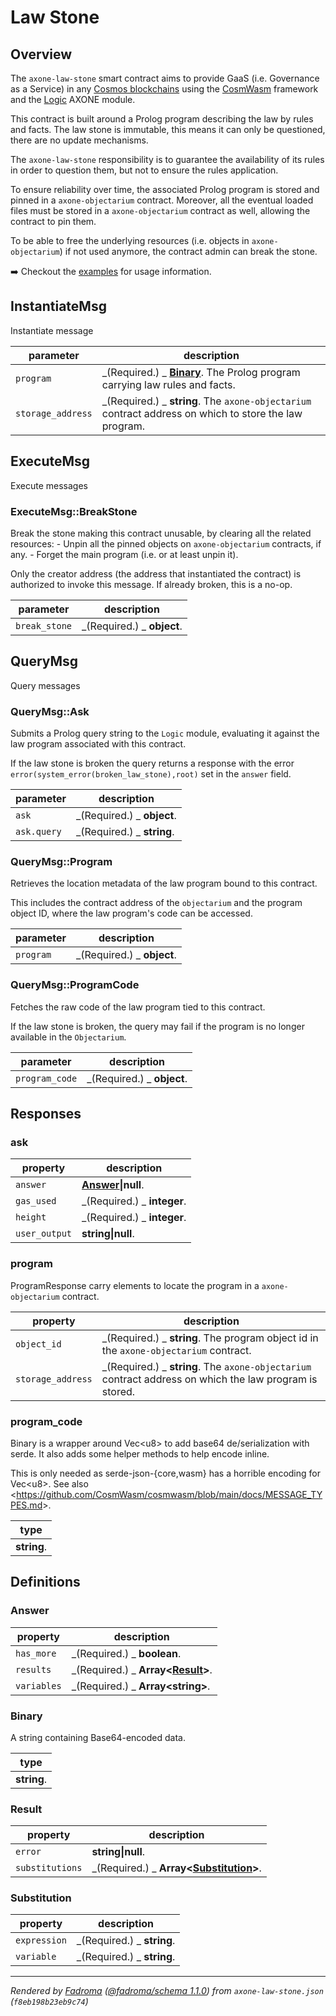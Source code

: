 # Law Stone

## Overview

The `axone-law-stone` smart contract aims to provide GaaS (i.e. Governance as a Service) in any [Cosmos blockchains](https://cosmos.network/) using the [CosmWasm](https://cosmwasm.com/) framework and the [Logic](https://docs.axone.xyz/modules/next/logic) AXONE module.

This contract is built around a Prolog program describing the law by rules and facts. The law stone is immutable, this means it can only be questioned, there are no update mechanisms.

The `axone-law-stone` responsibility is to guarantee the availability of its rules in order to question them, but not to ensure the rules application.

To ensure reliability over time, the associated Prolog program is stored and pinned in a `axone-objectarium` contract. Moreover, all the eventual loaded files must be stored in a `axone-objectarium` contract as well, allowing the contract to pin them.

To be able to free the underlying resources (i.e. objects in `axone-objectarium`) if not used anymore, the contract admin can break the stone.

➡️ Checkout the [examples](https://github.com/axone-protocol/contracts/tree/main/contracts/axone-law-stone/examples/) for usage information.

## InstantiateMsg

Instantiate message

| parameter         | description                                                                                            |
| ----------------- | ------------------------------------------------------------------------------------------------------ |
| `program`         | _(Required.) _ **[Binary](#binary)**. The Prolog program carrying law rules and facts.                 |
| `storage_address` | _(Required.) _ **string**. The `axone-objectarium` contract address on which to store the law program. |

## ExecuteMsg

Execute messages

### ExecuteMsg::BreakStone

Break the stone making this contract unusable, by clearing all the related resources: - Unpin all the pinned objects on `axone-objectarium` contracts, if any. - Forget the main program (i.e. or at least unpin it).

Only the creator address (the address that instantiated the contract) is authorized to invoke this message. If already broken, this is a no-op.

| parameter     | description                |
| ------------- | -------------------------- |
| `break_stone` | _(Required.) _ **object**. |

## QueryMsg

Query messages

### QueryMsg::Ask

Submits a Prolog query string to the `Logic` module, evaluating it against the law program associated with this contract.

If the law stone is broken the query returns a response with the error `error(system_error(broken_law_stone),root)` set in the `answer` field.

| parameter   | description                |
| ----------- | -------------------------- |
| `ask`       | _(Required.) _ **object**. |
| `ask.query` | _(Required.) _ **string**. |

### QueryMsg::Program

Retrieves the location metadata of the law program bound to this contract.

This includes the contract address of the `objectarium` and the program object ID, where the law program's code can be accessed.

| parameter | description                |
| --------- | -------------------------- |
| `program` | _(Required.) _ **object**. |

### QueryMsg::ProgramCode

Fetches the raw code of the law program tied to this contract.

If the law stone is broken, the query may fail if the program is no longer available in the `Objectarium`.

| parameter      | description                |
| -------------- | -------------------------- |
| `program_code` | _(Required.) _ **object**. |

## Responses

### ask

| property      | description                  |
| ------------- | ---------------------------- |
| `answer`      | **[Answer](#answer)\|null**. |
| `gas_used`    | _(Required.) _ **integer**.  |
| `height`      | _(Required.) _ **integer**.  |
| `user_output` | **string\|null**.            |

### program

ProgramResponse carry elements to locate the program in a `axone-objectarium` contract.

| property          | description                                                                                             |
| ----------------- | ------------------------------------------------------------------------------------------------------- |
| `object_id`       | _(Required.) _ **string**. The program object id in the `axone-objectarium` contract.                   |
| `storage_address` | _(Required.) _ **string**. The `axone-objectarium` contract address on which the law program is stored. |

### program_code

Binary is a wrapper around Vec&lt;u8&gt; to add base64 de/serialization with serde. It also adds some helper methods to help encode inline.

This is only needed as serde-json-\{core,wasm\} has a horrible encoding for Vec&lt;u8&gt;. See also &lt;https://github.com/CosmWasm/cosmwasm/blob/main/docs/MESSAGE_TYPES.md&gt;.

| type        |
| ----------- |
| **string**. |

## Definitions

### Answer

| property    | description                                        |
| ----------- | -------------------------------------------------- |
| `has_more`  | _(Required.) _ **boolean**.                        |
| `results`   | _(Required.) _ **Array&lt;[Result](#result)&gt;**. |
| `variables` | _(Required.) _ **Array&lt;string&gt;**.            |

### Binary

A string containing Base64-encoded data.

| type        |
| ----------- |
| **string**. |

### Result

| property        | description                                                    |
| --------------- | -------------------------------------------------------------- |
| `error`         | **string\|null**.                                              |
| `substitutions` | _(Required.) _ **Array&lt;[Substitution](#substitution)&gt;**. |

### Substitution

| property     | description                |
| ------------ | -------------------------- |
| `expression` | _(Required.) _ **string**. |
| `variable`   | _(Required.) _ **string**. |

---

_Rendered by [Fadroma](https://fadroma.tech) ([@fadroma/schema 1.1.0](https://www.npmjs.com/package/@fadroma/schema)) from `axone-law-stone.json` (`f8eb198b23eb9c74`)_
